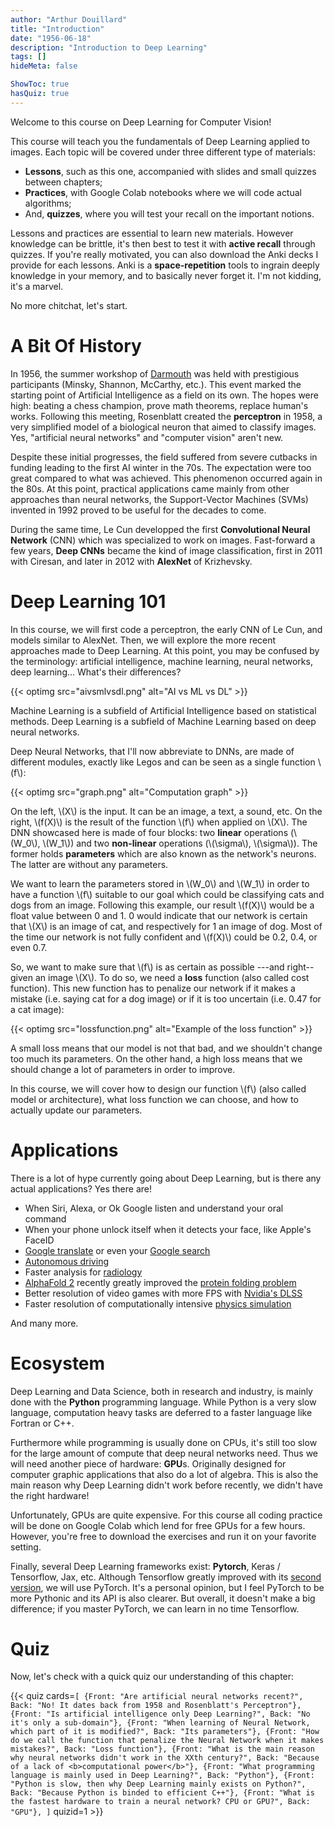 ```yaml
---
author: "Arthur Douillard"
title: "Introduction"
date: "1956-06-18"
description: "Introduction to Deep Learning"
tags: []
hideMeta: false

ShowToc: true
hasQuiz: true
---
```


Welcome to this course on Deep Learning for Computer Vision!

This course will teach you the fundamentals of Deep Learning applied to images. Each topic
will be covered under three different type of materials:

- **Lessons**, such as this one, accompanied with slides and small quizzes between chapters;
- **Practices**, with Google Colab notebooks where we will code actual algorithms;
- And, **quizzes**, where you will test your recall on the important notions.

Lessons and practices are essential to learn new materials. However knowledge can
be brittle, it's then best to test it with **active recall** through quizzes. If you're
really motivated, you can also download the Anki decks I provide for each lessons.
Anki is a **space-repetition** tools to ingrain deeply knowledge in your memory, and
to basically never forget it. I'm not kidding, it's a marvel.

No more chitchat, let's start.

# A Bit Of History

In 1956, the summer workshop of [Darmouth](https://en.wikipedia.org/wiki/Dartmouth_workshop) was held with
prestigious participants (Minsky, Shannon, McCarthy, etc.). This event marked the
starting point of Artificial Intelligence as a field on its own. The hopes were high: beating a chess champion, prove math theorems, replace human's works.
Following this meeting, Rosenblatt created the **perceptron** in 1958, a very simplified model of a biological neuron that aimed to classify images.
Yes, "artificial neural networks" and "computer vision" aren't new.

Despite these initial progresses, the field suffered from severe cutbacks in funding leading to the
first AI winter in the 70s. The expectation were too great compared to what was achieved. This phenomenon
occurred again in the 80s. At this point, practical applications came mainly from other approaches than
neural networks, the Support-Vector Machines (SVMs) invented in 1992 proved to be useful for the decades to come.

During the same time, Le Cun developped the first **Convolutional Neural Network** (CNN) which was specialized to
work on images. Fast-forward a few years, **Deep CNNs** became the kind of image classification, first in 2011 with Ciresan,
and later in 2012 with **AlexNet** of Krizhevsky.

# Deep Learning 101

In this course, we will first code a perceptron, the early CNN of Le Cun, and models similar to AlexNet.
Then, we will explore the more recent approaches made to Deep Learning. At this point, you may be confused by the terminology:
artificial intelligence, machine learning, neural networks, deep learning... What's their differences?

{{< optimg src="aivsmlvsdl.png" alt="AI vs ML vs DL" >}}


Machine Learning is a subfield of Artificial Intelligence based on statistical methods. Deep Learning is a subfield of Machine Learning based on deep neural networks.

Deep Neural Networks, that I'll now abbreviate to DNNs, are made of different modules, exactly like Legos and can be seen as a single function \\(f\\):

{{< optimg src="graph.png" alt="Computation graph" >}}


On the left, \\(X\\) is the input. It can be an image, a text, a sound, etc. On the
right, \\(f(X)\\) is the result of the function \\(f\\) when applied on \\(X\\).
The DNN showcased here is made of four blocks: two **linear** operations
(\\(W_0\\), \\(W_1\\)) and two **non-linear** operations (\\(\sigma\\), \\(\sigma\\)).
The former holds **parameters** which are also known as the network's neurons. The latter
are without any parameters.

We want to learn the parameters stored in \\(W_0\\) and \\(W_1\\) in order to have
a function \\(f\\) suitable to our goal which could be classifying cats and dogs from an image.
Following this example, our result \\(f(X)\\) would be a float value between 0 and 1. 0 would indicate
that our network is certain that \\(X\\) is an image of cat, and respectively for 1 an image of dog.
Most of the time our network is not fully confident and \\(f(X)\\) could be 0.2, 0.4, or even 0.7.

So, we want to make sure that \\(f\\) is as certain as possible ---and right-- given an image \\(X\\).
To do so, we need a **loss** function (also called cost function). This new function
has to penalize our network if it makes a mistake (i.e. saying cat for a dog image) or if it is
too uncertain (i.e. 0.47 for a cat image):

{{< optimg src="lossfunction.png" alt="Example of the loss function" >}}

A small loss means that our model is not that bad, and we shouldn't change too much
its parameters. On the other hand, a high loss means that we should change a lot of
parameters in order to improve.

In this course, we will cover how to design our function \\(f\\) (also called model or architecture), what loss function
we can choose, and how to actually update our parameters.

# Applications

There is a lot of hype currently going about Deep Learning, but is there any actual
applications? Yes there are!

- When Siri, Alexa, or Ok Google listen and understand your oral command
- When your phone unlock itself when it detects your face, like Apple's FaceID
- [Google translate](https://ai.googleblog.com/2020/06/recent-advances-in-google-translate.html) or even your [Google search](https://blog.google/products/search/search-language-understanding-bert/)
- [Autonomous driving](https://www.youtube.com/watch?v=hx7BXih7zx8)
- Faster analysis for [radiology](https://www.sciencedirect.com/science/article/pii/S0720048X19300919)
- [AlphaFold 2](https://deepmind.com/blog/article/alphafold-a-solution-to-a-50-year-old-grand-challenge-in-biology) recently greatly improved the [protein folding problem](https://rootsofprogress.org/alphafold-protein-folding-explainer)
- Better resolution of video games with more FPS with [Nvidia's DLSS](https://www.nvidia.com/fr-fr/geforce/technologies/dlss/)
- Faster resolution of computationally intensive [physics simulation](https://arxiv.org/abs/1910.07291)

And many more.

# Ecosystem

Deep Learning and Data Science, both in research and industry, is mainly done
with the **Python** programming language. While Python is a very slow language,
computation heavy tasks are deferred to a faster language like Fortran or C++.

Furthermore while programming is usually done on CPUs, it's still too slow
for the large amount of compute that deep neural networks need. Thus we will need
another piece of hardware: **GPU**s. Originally designed for computer graphic applications
that also do a lot of algebra. This is also the main reason why Deep Learning didn't
work before recently, we didn't have the right hardware!

Unfortunately, GPUs are quite expensive. For this course all coding practice will
be done on Google Colab which lend for free GPUs for a few hours. However, you're free
to download the exercises and run it on your favorite setting.

Finally, several Deep Learning frameworks exist: **Pytorch**, Keras / Tensorflow, Jax, etc.
Although Tensorflow greatly improved with its [second version](https://www.tensorflow.org/guide/effective_tf2),
we will use PyTorch. It's a personal opinion, but I feel PyTorch to be more Pythonic and
its API is also clearer. But overall, it doesn't make a big difference; if you master PyTorch,
we can learn in no time Tensorflow.

# Quiz

Now, let's check with a quick quiz our understanding of this chapter:

{{< quiz cards=`[
    {Front: "Are artificial neural networks recent?", Back: "No! It dates back from 1958 and Rosenblatt's Perceptron"},
    {Front: "Is artificial intelligence only Deep Learning?", Back: "No it's only a sub-domain"},
    {Front: "When learning of Neural Network, which part of it is modified?", Back: "Its parameters"},
    {Front: "How do we call the function that penalize the Neural Network when it makes mistakes?", Back: "Loss function"},
    {Front: "What is the main reason why neural networks didn't work in the XXth century?", Back: "Because of a lack of <b>computational power</b>"},
    {Front: "What programming language is mainly used in Deep Learning?", Back: "Python"},
    {Front: "Python is slow, then why Deep Learning mainly exists on Python?", Back: "Because Python is binded to efficient C++"},
    {Front: "What is the fastest hardware to train a neural network? CPU or GPU?", Back: "GPU"},
]` quizid=1 >}}
